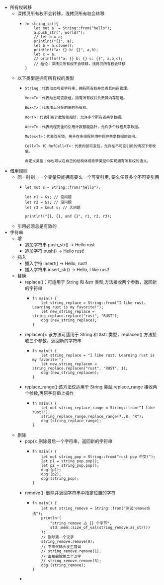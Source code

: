 - 所有权转移
	- 深拷贝所有权不会转移，浅拷贝所有权会转移
		- ```
		  fn string_ts(){
		      let mut a  = String::from("hello");
		      a.push_str(", world!");
		      // let b = a;
		      println!("{}", a);
		      let b = a.clone();
		      println!("a: {} b: {}", a,b);
		      let c = a;
		      // println!("a: {} b: {} c: {}", a,b,c);
		      // 结论：深拷贝所有权不会转移，浅拷贝所有权会转移
		  }
		  ```
	- 以下类型是拥有所有权的类型
		- ```
		  String：代表动态可变字符串，拥有所有权并负责其内存管理。
		  
		  Vec<T>：代表动态可变数组，拥有所有权并负责其内存管理。
		  
		  Box<T>：代表堆上分配的值的所有权。
		  
		  Rc<T>：代表引用计数智能指针，允许多个所有者共享数据。
		  
		  Arc<T>：代表线程安全的引用计数智能指针，允许多个线程共享数据。
		  
		  Mutex<T>：代表互斥锁，用于在多线程环境中保护共享数据的访问。
		  
		  Cell<T> 和 RefCell<T>：代表内部可变性，允许在不可变引用的情况下修改值。
		  
		  自定义类型：你也可以在自己的结构体或枚举类型中实现拥有所有权的语义。
		  ```
- 借用规则
	- 同一时刻，一个变量只能拥有要么一个可变引用, 要么任意多个不可变引用
		- ```
		  let mut s = String::from("hello");
		  
		  let r1 = &s; // 没问题
		  let r2 = &s; // 没问题
		  let r3 = &mut s; // 大问题
		  
		  println!("{}, {}, and {}", r1, r2, r3);
		  ```
	- 引用必须总是有效的
- 字符串
	- 增
		- 追加字符串 push_str() -> Hello rust
		- 追加字符 push() -> Hello rust!
	- 插入
		- 插入字符 insert() -> Hello, rust!
		- 插入字符串 insert_str() -> Hello, I like rust!
	- 替换
		- replace()：可适用于 String 和 &str 类型,方法接收两个参数，返回新的字符串
			- ```
			  fn main() {
			      let string_replace = String::from("I like rust. Learning rust is my favorite!");
			      let new_string_replace = string_replace.replace("rust", "RUST");
			      dbg!(new_string_replace);
			  }
			  ```
		- replacen(): 该方法可适用于 String 和 &str 类型，replacen() 方法接收三个参数，返回新的字符串
			- ```
			  fn main() {
			      let string_replace = "I like rust. Learning rust is my favorite!";
			      let new_string_replacen = string_replace.replacen("rust", "RUST", 1);
			      dbg!(new_string_replacen);
			  }
			  ```
		- replace_range():该方法仅适用于 String 类型,replace_range 接收两个参数,再原字符串上操作
			- ```
			  fn main() {
			      let mut string_replace_range = String::from("I like rust!");
			      string_replace_range.replace_range(7..8, "R");
			      dbg!(string_replace_range);
			  }
			  ```
	- 删除
		- pop(): 删除最后一个字符串，返回新的字符串
			- ```
			  fn main() {
			      let mut string_pop = String::from("rust pop 中文!");
			      let p1 = string_pop.pop();
			      let p2 = string_pop.pop();
			      dbg!(p1);
			      dbg!(p2);
			      dbg!(string_pop);
			  }
			  ```
		- remove(): 删除并返回字符串中指定位置的字符
			- ```
			  fn main() {
			      let mut string_remove = String::from("测试remove方法");
			      println!(
			          "string_remove 占 {} 个字节",
			          std::mem::size_of_val(string_remove.as_str())
			      );
			      // 删除第一个汉字
			      string_remove.remove(0);
			      // 下面代码会发生错误
			      // string_remove.remove(1);
			      // 直接删除第二个汉字
			      // string_remove.remove(3);
			      dbg!(string_remove);
			  }
			  ```
		-